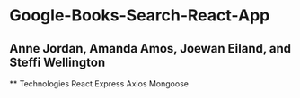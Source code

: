 # Google-Books-Search-React-App
## Anne Jordan, Amanda Amos, Joewan Eiland, and Steffi Wellington

** Technologies
React
Express
Axios
Mongoose